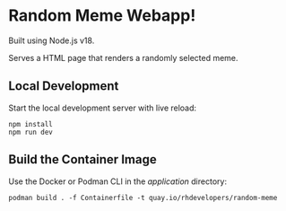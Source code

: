 # Random Meme Webapp!

Built using Node.js v18.

Serves a HTML page that renders a randomly selected meme.

## Local Development


Start the local development server with live reload:

```
npm install
npm run dev
```

## Build the Container Image

Use the Docker or Podman CLI in the *application* directory:

```
podman build . -f Containerfile -t quay.io/rhdevelopers/random-meme
```
